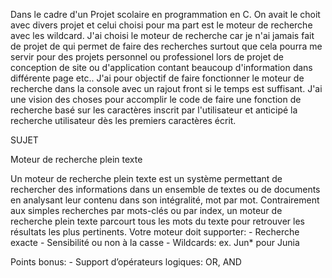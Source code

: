 Dans le cadre d'un Projet scolaire en programmation en C.
On avait le choit avec divers projet et celui choisi pour ma part est le moteur de recherche avec les wildcard.
J'ai choisi le moteur de recherche car je n'ai jamais fait de projet de qui permet de faire des recherches surtout que cela pourra me servir pour des projets personnel ou professionel lors de projet de conception de site ou d'application contant beaucoup d'information dans différente page etc..
J'ai pour objectif de faire fonctionner le moteur de recherche dans la console avec un rajout front si le temps est suffisant.
J'ai une vision des choses pour accomplir le code de faire une fonction de recherche basé sur les caractères inscrit par l'utilisateur et anticipé la recherche utilisateur dès les premiers caractères écrit.

SUJET

Moteur de recherche plein texte

Un moteur de recherche plein texte est un système permettant de rechercher
des informations dans un ensemble de textes ou de documents en analysant leur
contenu dans son intégralité, mot par mot. Contrairement aux simples recherches
par mots-clés ou par index, un moteur de recherche plein texte parcourt tous les
mots du texte pour retrouver les résultats les plus pertinents.
Votre moteur doit supporter: - Recherche exacte - Sensibilité ou non à la casse -
Wildcards: ex. Jun* pour Junia

Points bonus: - Support d’opérateurs logiques: OR, AND
